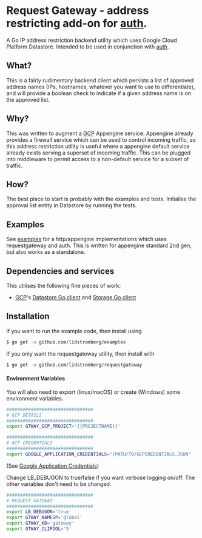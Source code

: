 # Request Gateway - address restricting add-on for [auth].

A Go IP address restriction backend utility which uses Google Cloud Platform Datastore. Intended to be used in conjunction with [auth].

## What?
This is a fairly rudimentary backend client which persists a list of approved address names (IPs, hostnames, whatever you want to use to differentiate), and will provide a boolean check to indicate if a given address name is on the approved list.

## Why?
This was written to augment a [GCP] Appengine service. Appengine already provides a firewall service which can be used to control incoming traffic, so this address restriction utility is useful where a appengine default service already exists serving a superset of incoming traffic. This can be plugged into middleware to permit access to a non-default service for a subset of traffic.

## How?
The best place to start is probably with the examples and tests. Initialise the approval list entity in Datastore by running the tests.

## Examples
See [examples] for a http/appengine implementations which uses requestgateway and auth. This is written for appengine standard 2nd gen, but also works as a standalone.

## Dependencies and services
This utilises the following fine pieces of work:
* [GCP]'s [Datastore Go client] and [Storage Go client]

## Installation
If you want to run the example code, then install using
```sh
$ go get -u github.com/lidstromberg/examples
```
If you only want the requestgateway utility, then install with
```sh
$ go get -u github.com/lidstromberg/requestgateway
```
#### Environment Variables
You will also need to export (linux/macOS) or create (Windows) some environment variables.
```sh
################################
# GCP DETAILS
################################
export GTWAY_GCP_PROJECT='{{PROJECTNAME}}'

################################
# GCP CREDENTIALS
################################
export GOOGLE_APPLICATION_CREDENTIALS="/PATH/TO/GCPCREDENTIALS.JSON"
```
(See [Google Application Credentials])

Change LB_DEBUGON to true/false if you want verbose logging on/off. The other variables don't need to be changed.

```sh
################################
# REQUEST GATEWAY
################################
export LB_DEBUGON='true'
export GTWAY_NAMESP='global'
export GTWAY_KD='gateway'
export GTWAY_CLIPOOL='5'
```

   [auth]: <https://github.com/lidstromberg/auth>
   [GCP]: <https://cloud.google.com/>
   [Datastore Go client]: <https://cloud.google.com/datastore/docs/reference/libraries#client-libraries-install-go>
   [Storage Go client]: <https://cloud.google.com/storage/docs/reference/libraries#client-libraries-install-go>
   [Google Application Credentials]: <https://cloud.google.com/docs/authentication/production#auth-cloud-implicit-go>
   [examples]: <https://github.com/lidstromberg/examples>